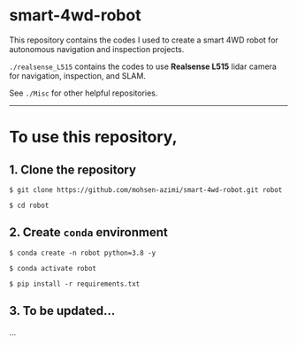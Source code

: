 # smart-4wd-robot
This repository contains the codes I used to create a smart 4WD robot for autonomous navigation and inspection projects.


`./realsense_L515` contains the codes to use **Realsense L515** lidar camera for navigation, inspection, and SLAM.




See `./Misc` for other helpful repositories.

---

# To use this repository,  

## 1. Clone the repository

`$ git clone https://github.com/mohsen-azimi/smart-4wd-robot.git robot`

`$ cd robot`

## 2. Create `conda` environment

`$ conda create -n robot python=3.8 -y` 

`$ conda activate robot`

`$ pip install -r requirements.txt`

## 3. To be updated...

...